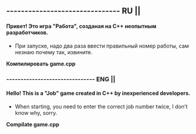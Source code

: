 ## ------------------------------- RU ||
#### Привет! Это игра "Работа", созданая на С++ неопытным разработчиков.
- При запуске, надо два раза ввести правильный номер работы, сам незнаю почему так, извините.

**Компилировать game.cpp**


### ------------------------------- ENG ||
#### Hello! This is a "Job" game created in C++ by inexperienced developers.
- When starting, you need to enter the correct job number twice, I don’t know why, sorry.

**Compilate game.cpp**
